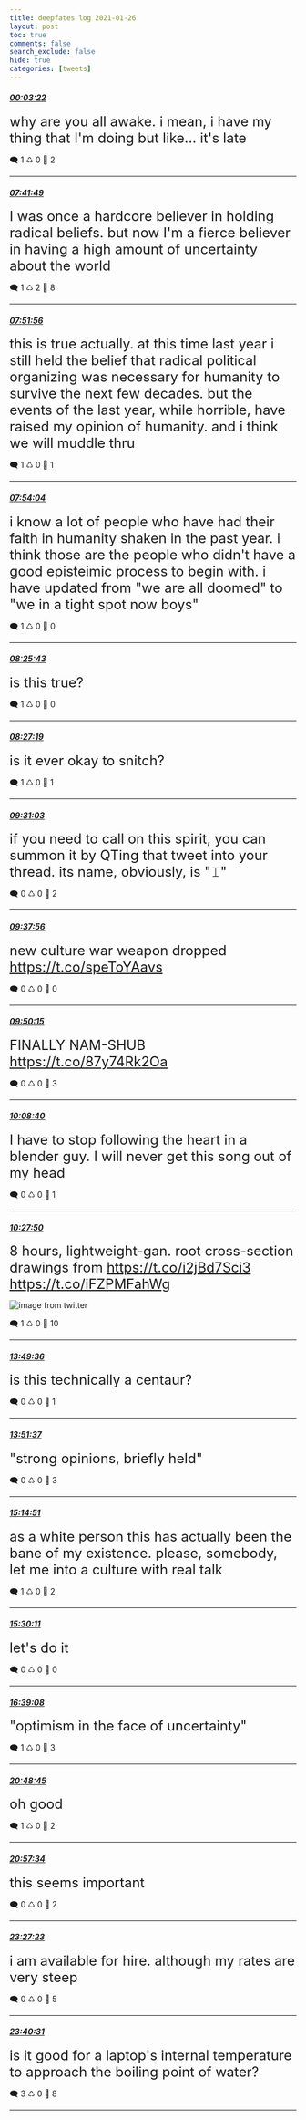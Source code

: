 ```yaml
---
title: deepfates log 2021-01-26
layout: post
toc: true
comments: false
search_exclude: false
hide: true
categories: [tweets]
---
```



#### <a href = "https://twitter.com/deepfates/status/1353961713704419328">*00:03:22*</a>

<font size="5">why are you all awake. i mean, i have my thing that I'm doing but like... it's late</font>



🗨️ 1 ♺ 0 🤍  2   

---
    
#### <a href = "https://twitter.com/deepfates/status/1354077084998504448">*07:41:49*</a>

<font size="5">I was once a hardcore believer in holding radical beliefs. but now I'm a fierce believer in having a high amount of uncertainty about the world</font>



🗨️ 1 ♺ 2 🤍  8   

---
    
#### <a href = "https://twitter.com/deepfates/status/1354079634040696845">*07:51:56*</a>

<font size="5">this is true actually. at this time last year i still held the belief that radical political organizing was necessary for humanity to survive the next few decades. but the events of the last year, while horrible, have raised my opinion of humanity. and i think we will muddle thru</font>



🗨️ 1 ♺ 0 🤍  1   

---
    
#### <a href = "https://twitter.com/deepfates/status/1354080167715631111">*07:54:04*</a>

<font size="5">i know a lot of people who have had their faith in humanity shaken in the past year. i think those are the people who didn't have a good episteimic process to begin with.  i have updated from "we are all doomed" to "we in a tight spot now boys"</font>



🗨️ 1 ♺ 0 🤍  0   

---
    
#### <a href = "https://twitter.com/deepfates/status/1354088132656951297">*08:25:43*</a>

<font size="5">is this true?</font>



🗨️ 1 ♺ 0 🤍  0   

---
    
#### <a href = "https://twitter.com/deepfates/status/1354088537516339200">*08:27:19*</a>

<font size="5">is it ever okay to snitch?</font>



🗨️ 1 ♺ 0 🤍  1   

---
    
#### <a href = "https://twitter.com/deepfates/status/1354104573477064704">*09:31:03*</a>

<font size="5">if you need to call on this spirit, you can summon it by QTing that tweet into your thread.   its name, obviously, is "𝙸"</font>



🗨️ 0 ♺ 0 🤍  2   

---
    
#### <a href = "https://twitter.com/deepfates/status/1354106308740358144">*09:37:56*</a>

<font size="5">new culture war weapon dropped  https://t.co/speToYAavs</font>



🗨️ 0 ♺ 0 🤍  0   

---
    
#### <a href = "https://twitter.com/deepfates/status/1354109409387966467">*09:50:15*</a>

<font size="5">FINALLY  NAM-SHUB   https://t.co/87y74Rk2Oa</font>



🗨️ 0 ♺ 0 🤍  3   

---
    
#### <a href = "https://twitter.com/deepfates/status/1354114041313021953">*10:08:40*</a>

<font size="5">I have to stop following the heart in a blender guy. I will never get this song out of my head</font>



🗨️ 0 ♺ 0 🤍  1   

---
    
#### <a href = "https://twitter.com/deepfates/status/1354118866272542720">*10:27:50*</a>

<font size="5">8 hours, lightweight-gan. root cross-section drawings from  https://t.co/i2jBd7Sci3  https://t.co/iFZPMFahWg</font>

![image from twitter](/images/from_twitter/EsrL5vvUwAEbTxj.jpg)


🗨️ 1 ♺ 0 🤍  10   

---
    
#### <a href = "https://twitter.com/deepfates/status/1354169640671354880">*13:49:36*</a>

<font size="5">is this technically a centaur?</font>



🗨️ 0 ♺ 0 🤍  1   

---
    
#### <a href = "https://twitter.com/deepfates/status/1354170149075521536">*13:51:37*</a>

<font size="5">"strong opinions, briefly held"</font>



🗨️ 0 ♺ 0 🤍  3   

---
    
#### <a href = "https://twitter.com/deepfates/status/1354191096209784832">*15:14:51*</a>

<font size="5">as a white person this has actually been the bane of my existence. please, somebody, let me into a culture with real talk</font>



🗨️ 1 ♺ 0 🤍  2   

---
    
#### <a href = "https://twitter.com/deepfates/status/1354194955229491200">*15:30:11*</a>

<font size="5">let's do it</font>



🗨️ 0 ♺ 0 🤍  0   

---
    
#### <a href = "https://twitter.com/deepfates/status/1354212307711053828">*16:39:08*</a>

<font size="5">"optimism in the face of uncertainty"</font>



🗨️ 1 ♺ 0 🤍  3   

---
    
#### <a href = "https://twitter.com/deepfates/status/1354275123751075848">*20:48:45*</a>

<font size="5">oh good</font>



🗨️ 1 ♺ 0 🤍  2   

---
    
#### <a href = "https://twitter.com/deepfates/status/1354277342021996544">*20:57:34*</a>

<font size="5">this seems important</font>



🗨️ 0 ♺ 0 🤍  2   

---
    
#### <a href = "https://twitter.com/deepfates/status/1354315047661572103">*23:27:23*</a>

<font size="5">i am available for hire. although my rates are very steep</font>



🗨️ 0 ♺ 0 🤍  5   

---
    
#### <a href = "https://twitter.com/deepfates/status/1354318352609497090">*23:40:31*</a>

<font size="5">is it good for a laptop's internal temperature to approach the boiling point of water?</font>



🗨️ 3 ♺ 0 🤍  8   

---
    
            


